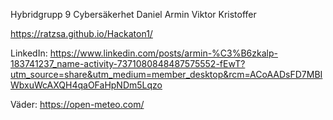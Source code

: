Hybridgrupp 9 Cybersäkerhet
Daniel
Armin
Viktor
Kristoffer

https://ratzsa.github.io/Hackaton1/

LinkedIn: https://www.linkedin.com/posts/armin-%C3%B6zkalp-183741237_name-activity-7371080848487575552-fEwT?utm_source=share&utm_medium=member_desktop&rcm=ACoAADsFD7MBIWbxuWcAXQH4qaOFaHpNDm5Lqzo

Väder: https://open-meteo.com/